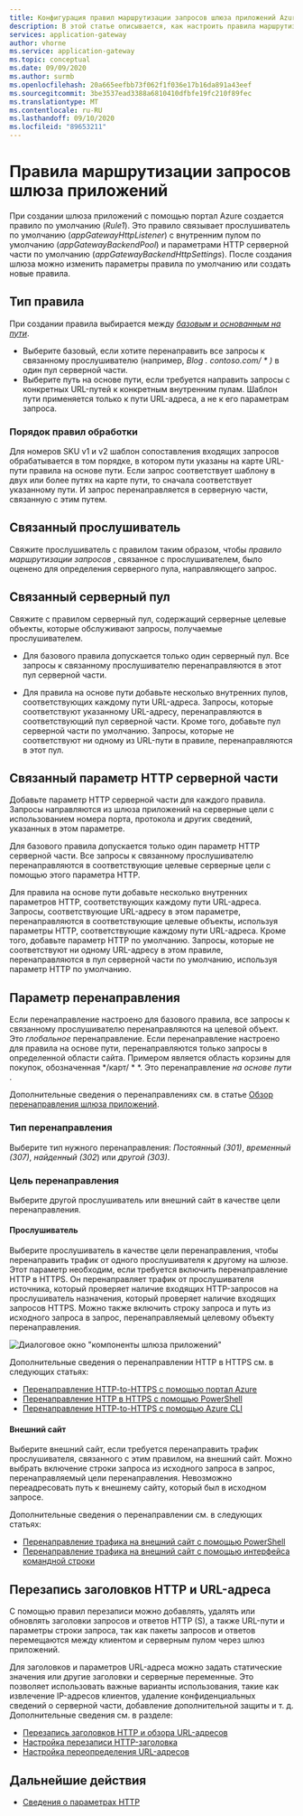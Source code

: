 ```yaml
---
title: Конфигурация правил маршрутизации запросов шлюза приложений Azure
description: В этой статье описывается, как настроить правила маршрутизации запросов шлюза приложений Azure.
services: application-gateway
author: vhorne
ms.service: application-gateway
ms.topic: conceptual
ms.date: 09/09/2020
ms.author: surmb
ms.openlocfilehash: 20a665eefbb73f062f1f036e17b16da891a43eef
ms.sourcegitcommit: 3be3537ead3388a6810410dfbfe19fc210f89fec
ms.translationtype: MT
ms.contentlocale: ru-RU
ms.lasthandoff: 09/10/2020
ms.locfileid: "89653211"
---
```

# <a name="application-gateway-request-routing-rules"></a>Правила маршрутизации запросов шлюза приложений

При создании шлюза приложений с помощью портал Azure создается правило по умолчанию (*Rule1*). Это правило связывает прослушиватель по умолчанию (*appGatewayHttpListener*) с внутренним пулом по умолчанию (*appGatewayBackendPool*) и параметрами HTTP серверной части по умолчанию (*appGatewayBackendHttpSettings*). После создания шлюза можно изменить параметры правила по умолчанию или создать новые правила.

## <a name="rule-type"></a>Тип правила

При создании правила выбирается между [ *базовым* и *основанным на пути*](https://docs.microsoft.com/azure/application-gateway/application-gateway-components#request-routing-rules).

- Выберите базовый, если хотите перенаправить все запросы к связанному прослушивателю (например, *Blog <i></i> . contoso.com/ \* )* в один пул серверной части.
- Выберите путь на основе пути, если требуется направить запросы с конкретных URL-путей к конкретным внутренним пулам. Шаблон пути применяется только к пути URL-адреса, а не к его параметрам запроса.

### <a name="order-of-processing-rules"></a>Порядок правил обработки

Для номеров SKU v1 и v2 шаблон сопоставления входящих запросов обрабатывается в том порядке, в котором пути указаны на карте URL-пути правила на основе пути. Если запрос соответствует шаблону в двух или более путях на карте пути, то сначала соответствует указанному пути. И запрос перенаправляется в серверную части, связанную с этим путем.

## <a name="associated-listener"></a>Связанный прослушиватель

Свяжите прослушиватель с правилом таким образом, чтобы *правило маршрутизации запросов* , связанное с прослушивателем, было оценено для определения серверного пула, направляющего запрос.

## <a name="associated-back-end-pool"></a>Связанный серверный пул

Свяжите с правилом серверный пул, содержащий серверные целевые объекты, которые обслуживают запросы, получаемые прослушивателем.

 - Для базового правила допускается только один серверный пул. Все запросы к связанному прослушивателю перенаправляются в этот пул серверной части.

 - Для правила на основе пути добавьте несколько внутренних пулов, соответствующих каждому пути URL-адреса. Запросы, которые соответствуют указанному URL-адресу, перенаправляются в соответствующий пул серверной части. Кроме того, добавьте пул серверной части по умолчанию. Запросы, которые не соответствуют ни одному из URL-пути в правиле, перенаправляются в этот пул.

## <a name="associated-back-end-http-setting"></a>Связанный параметр HTTP серверной части

Добавьте параметр HTTP серверной части для каждого правила. Запросы направляются из шлюза приложений на серверные цели с использованием номера порта, протокола и других сведений, указанных в этом параметре.

Для базового правила допускается только один параметр HTTP серверной части. Все запросы к связанному прослушивателю перенаправляются в соответствующие целевые серверные цели с помощью этого параметра HTTP.

Для правила на основе пути добавьте несколько внутренних параметров HTTP, соответствующих каждому пути URL-адреса. Запросы, соответствующие URL-адресу в этом параметре, перенаправляются в соответствующие целевые объекты, используя параметры HTTP, соответствующие каждому пути URL-адреса. Кроме того, добавьте параметр HTTP по умолчанию. Запросы, которые не соответствуют ни одному URL-адресу в этом правиле, перенаправляются в пул серверной части по умолчанию, используя параметр HTTP по умолчанию.

## <a name="redirection-setting"></a>Параметр перенаправления

Если перенаправление настроено для базового правила, все запросы к связанному прослушивателю перенаправляются на целевой объект. Это *глобальное* перенаправление. Если перенаправление настроено для правила на основе пути, перенаправляются только запросы в определенной области сайта. Примером является область корзины для покупок, обозначенная */карт/ \* *. Это перенаправление *на основе пути* .

Дополнительные сведения о перенаправлениях см. в статье [Обзор перенаправления шлюза приложений](redirect-overview.md).

### <a name="redirection-type"></a>Тип перенаправления

Выберите тип нужного перенаправления: *Постоянный (301)*, *временный (307)*, *найденный (302*) или *другой (303)*.

### <a name="redirection-target"></a>Цель перенаправления

Выберите другой прослушиватель или внешний сайт в качестве цели перенаправления.

#### <a name="listener"></a>Прослушиватель

Выберите прослушиватель в качестве цели перенаправления, чтобы перенаправить трафик от одного прослушивателя к другому на шлюзе. Этот параметр необходим, если требуется включить перенаправление HTTP в HTTPS. Он перенаправляет трафик от прослушивателя источника, который проверяет наличие входящих HTTP-запросов на прослушиватель назначения, который проверяет наличие входящих запросов HTTPS. Можно также включить строку запроса и путь из исходного запроса в запрос, перенаправляемый целевому объекту перенаправления.

![Диалоговое окно "компоненты шлюза приложений"](./media/configuration-overview/configure-redirection.png)

Дополнительные сведения о перенаправлении HTTP в HTTPS см. в следующих статьях:
- [Перенаправление HTTP-to-HTTPS с помощью портал Azure](redirect-http-to-https-portal.md)
- [Перенаправление HTTP в HTTPS с помощью PowerShell](redirect-http-to-https-powershell.md)
- [Перенаправление HTTP-to-HTTPS с помощью Azure CLI](redirect-http-to-https-cli.md)

#### <a name="external-site"></a>Внешний сайт

Выберите внешний сайт, если требуется перенаправить трафик прослушивателя, связанного с этим правилом, на внешний сайт. Можно выбрать включение строки запроса из исходного запроса в запрос, перенаправляемый цели перенаправления. Невозможно переадресовать путь к внешнему сайту, который был в исходном запросе.

Дополнительные сведения о перенаправлении см. в следующих статьях:
- [Перенаправление трафика на внешний сайт с помощью PowerShell](redirect-external-site-powershell.md)
- [Перенаправление трафика на внешний сайт с помощью интерфейса командной строки](redirect-external-site-cli.md)

## <a name="rewrite-http-headers-and-url"></a>Перезапись заголовков HTTP и URL-адреса

С помощью правил перезаписи можно добавлять, удалять или обновлять заголовки запросов и ответов HTTP (S), а также URL-пути и параметры строки запроса, так как пакеты запросов и ответов перемещаются между клиентом и серверным пулом через шлюз приложений.

Для заголовков и параметров URL-адреса можно задать статические значения или другие заголовки и серверные переменные. Это позволяет использовать важные варианты использования, такие как извлечение IP-адресов клиентов, удаление конфиденциальных сведений о серверной части, добавление дополнительной защиты и т. д.
Дополнительные сведения см. в разделе:

 - [Перезапись заголовков HTTP и обзора URL-адресов](rewrite-http-headers-url.md)
 - [Настройка перезаписи HTTP-заголовка](rewrite-http-headers-portal.md)
 - [Настройка переопределения URL-адресов](rewrite-url-portal.md)

## <a name="next-steps"></a>Дальнейшие действия

- [Сведения о параметрах HTTP](configuration-http-settings.md)